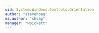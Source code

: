 ```yaml
---
uid: System.Windows.Controls.Orientation
author: "stevehoag"
ms.author: "shoag"
manager: "wpickett"
---
```

